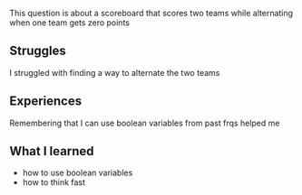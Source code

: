 This question is about a scoreboard that scores two teams while alternating when one team gets zero points
## Struggles
I struggled with finding a way to alternate the two teams
## Experiences
Remembering that I can use boolean variables from past frqs helped me
## What I learned
- how to use boolean variables
- how to think fast
